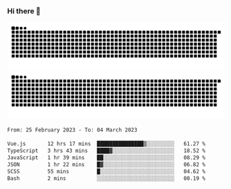 ### Hi there 👋

![GitHub Snake Light](https://raw.githubusercontent.com/jichangee/jichangee/output/github-snake.svg#gh-light-mode-only)
![GitHub Snake dark](https://raw.githubusercontent.com/jichangee/jichangee/output/github-snake-dark.svg#gh-dark-mode-only)

<!--START_SECTION:waka-->

```text
From: 25 February 2023 - To: 04 March 2023

Vue.js       12 hrs 17 mins  ███████████████▒░░░░░░░░░   61.27 %
TypeScript   3 hrs 43 mins   ████▓░░░░░░░░░░░░░░░░░░░░   18.52 %
JavaScript   1 hr 39 mins    ██░░░░░░░░░░░░░░░░░░░░░░░   08.29 %
JSON         1 hr 22 mins    █▓░░░░░░░░░░░░░░░░░░░░░░░   06.82 %
SCSS         55 mins         █░░░░░░░░░░░░░░░░░░░░░░░░   04.62 %
Bash         2 mins          ░░░░░░░░░░░░░░░░░░░░░░░░░   00.19 %
```

<!--END_SECTION:waka-->

<!--
![GitHub Snake Light](github-snake.svg#gh-light-mode-only)
![GitHub Snake dark](github-snake-dark.svg#gh-dark-mode-only)
-->

<!--
**jichangee/jichangee** is a ✨ _special_ ✨ repository because its `README.md` (this file) appears on your GitHub profile.

Here are some ideas to get you started:

- 🔭 I’m currently working on ...
- 🌱 I’m currently learning ...
- 👯 I’m looking to collaborate on ...
- 🤔 I’m looking for help with ...
- 💬 Ask me about ...
- 📫 How to reach me: ...
- 😄 Pronouns: ...
- ⚡ Fun fact: ...
-->
